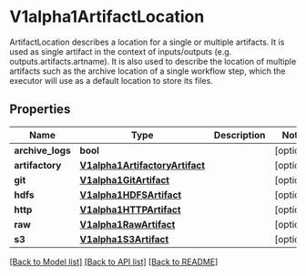 # V1alpha1ArtifactLocation

ArtifactLocation describes a location for a single or multiple artifacts. It is used as single artifact in the context of inputs/outputs (e.g. outputs.artifacts.artname). It is also used to describe the location of multiple artifacts such as the archive location of a single workflow step, which the executor will use as a default location to store its files.
## Properties
Name | Type | Description | Notes
------------ | ------------- | ------------- | -------------
**archive_logs** | **bool** |  | [optional] 
**artifactory** | [**V1alpha1ArtifactoryArtifact**](V1alpha1ArtifactoryArtifact.md) |  | [optional] 
**git** | [**V1alpha1GitArtifact**](V1alpha1GitArtifact.md) |  | [optional] 
**hdfs** | [**V1alpha1HDFSArtifact**](V1alpha1HDFSArtifact.md) |  | [optional] 
**http** | [**V1alpha1HTTPArtifact**](V1alpha1HTTPArtifact.md) |  | [optional] 
**raw** | [**V1alpha1RawArtifact**](V1alpha1RawArtifact.md) |  | [optional] 
**s3** | [**V1alpha1S3Artifact**](V1alpha1S3Artifact.md) |  | [optional] 

[[Back to Model list]](../README.md#documentation-for-models) [[Back to API list]](../README.md#documentation-for-api-endpoints) [[Back to README]](../README.md)


